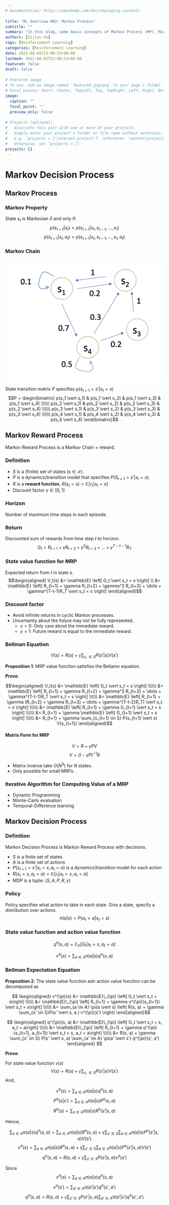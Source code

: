 ```yaml
---
# Documentation: https://wowchemy.com/docs/managing-content/

title: "RL Overview #02: Markov Process"
subtitle: ""
summary: "In this blog, some basic concepts of Markov Process (MP), Markov Reward Process (MRP) and Markov Decision Process (MDP) will be introduced. All materials refer ot the RL cource \"Intro to Reinforcement Learning by Bolei Zhou\", https://github.com/zhoubolei"
authors: [Zijian Hu]
tags: [Reinforcement Learning]
categories: [Reinforcement Learning]
date: 2021-08-05T23:00:53+08:00
lastmod: 2021-08-05T23:00:53+08:00
featured: false
draft: false

# Featured image
# To use, add an image named `featured.jpg/png` to your page's folder.
# Focal points: Smart, Center, TopLeft, Top, TopRight, Left, Right, BottomLeft, Bottom, BottomRight.
image:
  caption: ""
  focal_point: ""
  preview_only: false

# Projects (optional).
#   Associate this post with one or more of your projects.
#   Simply enter your project's folder or file name without extension.
#   E.g. `projects = ["internal-project"]` references `content/project/deep-learning/index.md`.
#   Otherwise, set `projects = []`.
projects: []
---
```


# Markov Decision Process

## Markov Process

### Markov Property
State $s_t$ is Markovian if and only if:
$$p(s_{t+1} \vert s_t) = p(s_{t+1} \vert s_t, s_{t-1},\dots, s_1)$$
$$p(s_{t+1} \vert s_t, a_t) = p(s_{t+1} \vert s_t, s_{t-1},\dots, s_1, a_t)$$

### Markov Chain
![image info](assets/markov_chain.png)

State transition matrix $P$ specifies $p(s_{t+1} =s' \vert s_t = s)$
$$P = 
\begin{bmatrix} p(s_1 \vert s_1) & p(s_1 \vert s_2) & p(s_1 \vert s_3) & p(s_1 \vert s_4) \\\\\\ 
p(s_2 \vert s_1) & p(s_2 \vert s_2) & p(s_2 \vert s_3) & p(s_2 \vert s_4) \\\\\\ 
p(s_3 \vert s_1) & p(s_3 \vert s_2) & p(s_3 \vert s_3) & p(s_3 \vert s_4) \\\\\\ 
p(s_4 \vert s_1) & p(s_4 \vert s_2) & p(s_4 \vert s_3) & p(s_4 \vert s_4) \end{bmatrix}$$

## Markov Reward Process
Markov Reward Process is a Markov Chain + reward.

### Definition
+ $S$ is a (finite) set of states ($s \in \mathcal{S}$).
+ $P$ is a dynamics/transition model that specifies $P(S_{t+1} = s' \vert s_t = s)$.
+ $R$ is a **reward function**, $R(s_t = s) = \mathbb{E}[r_t \vert s_t = s]$
+ Discount factor $\gamma \in [0, 1]$

### Horizon
Number of maximum time steps in each episode. 

### Return
Discounted sum of rewards from time step $t$ to horizon.
$$G_t = R_{t+1} + \gamma R_{t+2} + \gamma^2 R_{t+3} + \dots + \gamma^{T-t-1}R_T$$

### State value function for MRP
Expected return from $t$ in state $s$.
$$\begin{aligned} V_t(s) &= \mathbb{E} \left[ G_t \vert s_t = s \right] \\ &= \mathbb{E} \left[ R_{t+1} + \gamma R_{t+2} + \gamma^2 R_{t+3} + \dots + \gamma^{T-t-1}R_T \vert s_t = s \right] \end{aligned}$$

### Discount factor
+ Avoid infinite returns in cyclic Markov processes.
+ Uncertainty about the future may not be fully represented.
    + $\gamma = 0$: Only care about the immediate reward.
    + $\gamma = 1$: Future reward is equal to the immediate reward.


### Bellman Equation
$$ V(s) = R(s) + \gamma \sum_{s, \in S} P(s' \vert s) V(s') $$

**Proposition 1**: MRP value function satisfies the Bellamn equation.

**Prove**: 

$$\begin{aligned} 
V_t(s) &= \mathbb{E} \left[ G_t \vert s_t = s \right] \\\\\\
&= \mathbb{E} \left[ R_{t+1} + \gamma R_{t+2} + \gamma^2 R_{t+3} + \dots + \gamma^{T-t-1}R_T \vert s_t = s \right] \\\\\\
&= \mathbb{E} \left[ R_{t+1} + \gamma (R_{t+2} + \gamma R_{t+3} + \dots + \gamma^{T-t-2}R_T) \vert s_t = s \right] \\\\\\
&= \mathbb{E} \left[ R_{t+1} + \gamma G_{t+1} \vert s_t = s \right] \\\\\\
&= R_{t+1} + \gamma \mathbb{E} \left[ G_{t+1} \vert s_t = s \right] \\\\\\
&= R_{t+1} + \gamma \sum_{s_{t+1} \in S} P(s_{t+1} \vert s) V(s_{t+1}) 
\end{aligned}$$

#### Matrix Form for MRP
$$V = R + \gamma PV$$
$$V = (I - \gamma P)^{-1} R$$
+ Matrix inverse take $O(N^3)$ for $N$ states.
+ Only possible for small MRPs.


### Iterative Algorithm for Computing Value of a MRP
+ Dynamic Programming
+ Monte-Carlo evaluation
+ Temporal-Difference learning

## Markov Decision Process

### Definition
Markov Decision Process is Markov Reward Process with decisions.
+ $S$ is a finite set of states
+ $A$ is a finite set of actions
+ $P(s_{t+1}=s' \vert s_t = s, a_t = a)$ is a dynamics/transition model for each action
+ $R(s_t = s, a_t = a) = \mathbb{E} \left[ r_t \vert s_t = s, a_t = a \right]$
+ MDP is a tuple: $(S, A, P, R, \gamma)$

### Policy
Policy specifies what action to take in each state. Give a state, specify a distribution over actions.
$$\pi(a \vert s) = P(a_t = a \vert s_t = s)$$

### State value function and action value function
$$q^{\pi}(s, a) = \mathbb{E}_{\pi} \left[ G_t \vert s_t = s, a_t = a \right]$$

$$v^{\pi}(s) = \sum_{a \in A} \pi(a \vert s) q^{\pi} (s, a)$$

### Bellman Expectation Equation
**Proposition 2**: The state value function adn action value function can be decomposed as

$$
\begin{aligned}
v^{\pi}(s) &= \mathbb{E}\_{\pi} \left[ G_t \vert s_t = s\right] \\\\\\
&= \mathbb{E}\_{\pi} \left[ R_{t+1} + \gamma v^{\pi}(s_{t+1}) \vert s_t = s\right] \\\\\\
&= \sum_{a \in A} \pi(a \vert s) \left( R(s, a) + \gamma \sum_{s' \in S}P(s' \vert s, a ) v^{\pi}(s') \right) 
\end{aligned}$$

$$
\begin{aligned}
q^{\pi}(s, a) &= \mathbb{E}\_{\pi} \left[ G_t \vert s_t = s, a_t = a\right] \\\\\\
&= \mathbb{E}\_{\pi} \left[ R_{t+1} + \gamma q^{\pi}(s_{t+1}, a_{t+1}) \vert s_t = s, a_t = a\right] \\\\\\
&= R(s, a) + \gamma \sum_{s' \in S} P(s' \vert s, a) \sum_{a' \in A} \pi(a' \vert s') q^{\pi}(s', a')
\end{aligned}
$$

**Prove**:

For state value function $v(s)$
$$ V(s) = R(s) + \gamma \sum_{s, \in S} P(s' \vert s) V(s') $$
And,

$$v^{\pi}(s) = \sum_{a \in A} \pi(a \vert s) q^{\pi} (s, a)$$
$$P^{\pi}(s \vert s') = \sum_{a \in A} \pi(a \vert s) P^{\pi} (s, a)$$
$$R^{\pi}(s) = \sum_{a \in A} \pi(a \vert s) R^{\pi} (s' \vert s, a)$$

Hence, 

$$ \sum_{a \in A} \pi(a \vert s) q^{\pi} (s, a) = \sum_{a \in A} \pi(a \vert s) R^{\pi} (s, a) + \gamma \sum_{s' \in S} \sum_{a \in A} \pi(a \vert s) P^{\pi} (s' \vert s, a) V(s') $$
$$ v^{\pi}(s) = \sum_{a \in A} \pi(a \vert s) R^{\pi} (s, a) + \gamma \sum_{s' \in S} \sum_{a \in A} \pi(a \vert s) P^{\pi} (s' \vert s, a) V(s') $$
$$q^{\pi}(s, a) = R(s, a) + \gamma \sum_{s' \in S} P(s' \vert s, a) v^{\pi}(s')$$

Since 
$$v^{\pi}(s) = \sum_{a \in A} \pi(a \vert s) q^{\pi} (s, a)$$
$$v^{\pi}(s') = \sum_{a' \in A} \pi(a' \vert s') q^{\pi} (s', a')$$
$$q^{\pi}(s, a) = R(s, a) + \gamma \sum_{s' \in S} P(s' \vert s, a) \sum_{a' \in A} \pi(a' \vert s') q^{\pi} (s', a')$$